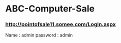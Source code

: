 # ABC-Computer-Sale


### http://pointofsale11.somee.com/LogIn.aspx

Name     : admin
password : admin


